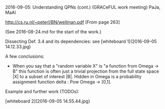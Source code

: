 2016-09-05: Understanding QPNs (cont.)
  (GRACeFUL work meeting)
  PaJa, MaAl

http://cs.ru.nl/~peterl/BN/wellman.pdf
[From page 263]

(See 2016-08-24.md for the start of the work.)

Dissecting Def. 3.4 and its dependencies: see [whiteboard 1](2016-09-05 14.12.33.jpg)

A few conclusions:

* When you say that a "random variable X" is "a function from Omega ->
  B" this function is often just a trivial projection from the full
  state space |X| to a subset of interest |B|. Hidden in Omega is a
  probability assignment function delta : Pow Omega -> [0,1].

Example and further work (TODOs):

[whiteboard 2](2016-09-05 14.55.44.jpg)
